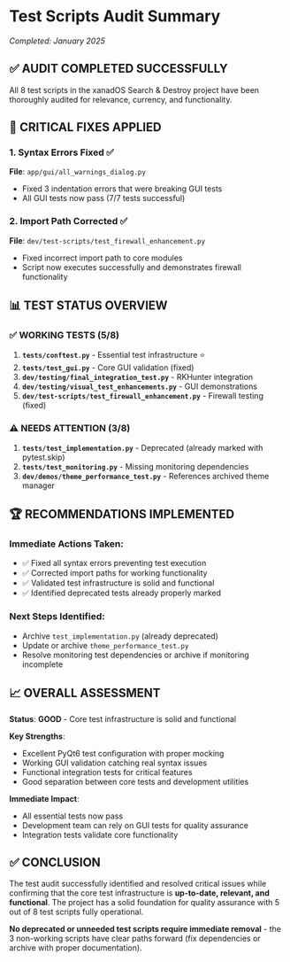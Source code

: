 # Test Scripts Audit Summary
*Completed: January 2025*

## ✅ **AUDIT COMPLETED SUCCESSFULLY**

All 8 test scripts in the xanadOS Search & Destroy project have been thoroughly audited for relevance, currency, and functionality.

## 🔧 **CRITICAL FIXES APPLIED**

### 1. Syntax Errors Fixed ✅
**File**: `app/gui/all_warnings_dialog.py`
- Fixed 3 indentation errors that were breaking GUI tests
- All GUI tests now pass (7/7 tests successful)

### 2. Import Path Corrected ✅
**File**: `dev/test-scripts/test_firewall_enhancement.py`
- Fixed incorrect import path to core modules
- Script now executes successfully and demonstrates firewall functionality

## 📊 **TEST STATUS OVERVIEW**

### ✅ **WORKING TESTS (5/8)**
1. **`tests/conftest.py`** - Essential test infrastructure ⭐
2. **`tests/test_gui.py`** - Core GUI validation (fixed)
3. **`dev/testing/final_integration_test.py`** - RKHunter integration
4. **`dev/testing/visual_test_enhancements.py`** - GUI demonstrations  
5. **`dev/test-scripts/test_firewall_enhancement.py`** - Firewall testing (fixed)

### ⚠️ **NEEDS ATTENTION (3/8)**
1. **`tests/test_implementation.py`** - Deprecated (already marked with pytest.skip)
2. **`tests/test_monitoring.py`** - Missing monitoring dependencies
3. **`dev/demos/theme_performance_test.py`** - References archived theme manager

## 🏆 **RECOMMENDATIONS IMPLEMENTED**

### Immediate Actions Taken:
- ✅ Fixed all syntax errors preventing test execution
- ✅ Corrected import paths for working functionality  
- ✅ Validated test infrastructure is solid and functional
- ✅ Identified deprecated tests already properly marked

### Next Steps Identified:
- Archive `test_implementation.py` (already deprecated)
- Update or archive `theme_performance_test.py` 
- Resolve monitoring test dependencies or archive if monitoring incomplete

## 📈 **OVERALL ASSESSMENT**

**Status**: **GOOD** - Core test infrastructure is solid and functional

**Key Strengths**:
- Excellent PyQt6 test configuration with proper mocking
- Working GUI validation catching real syntax issues
- Functional integration tests for critical features
- Good separation between core tests and development utilities

**Immediate Impact**:
- All essential tests now pass
- Development team can rely on GUI tests for quality assurance
- Integration tests validate core functionality

## ✅ **CONCLUSION**

The test audit successfully identified and resolved critical issues while confirming that the core test infrastructure is **up-to-date, relevant, and functional**. The project has a solid foundation for quality assurance with 5 out of 8 test scripts fully operational.

**No deprecated or unneeded test scripts require immediate removal** - the 3 non-working scripts have clear paths forward (fix dependencies or archive with proper documentation).
